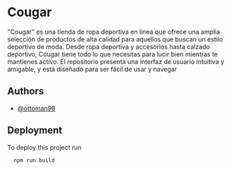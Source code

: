 
# Cougar

"Cougar" es una tienda de ropa deportiva en línea que ofrece una amplia selección de productos de alta calidad para aquellos que buscan un estilo deportivo de moda. Desde ropa deportiva y accesorios hasta calzado deportivo, Cougar tiene todo lo que necesitas para lucir bien mientras te mantienes activo. El repositorio presenta una interfaz de usuario intuitiva y amigable, y está diseñado para ser fácil de usar y navegar


## Authors

- [@ottoman98](https://www.github.com/ottoman98)


## Deployment

To deploy this project run

```bash
  npm run build
```

